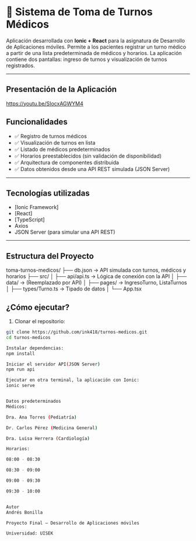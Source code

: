 # 📆 Sistema de Toma de Turnos Médicos

Aplicación desarrollada con **Ionic + React** para la asignatura de Desarrollo de Aplicaciones móviles. Permite a los pacientes registrar un turno médico a partir de una lista predeterminada de médicos y horarios. La aplicación contiene dos pantallas: ingreso de turnos y visualización de turnos registrados.

---
## Presentación de la Aplicación

https://youtu.be/SIocxAGWYM4

## Funcionalidades

- ✅ Registro de turnos médicos
- ✅ Visualización de turnos en lista
- ✅ Listado de médicos predeterminados
- ✅ Horarios preestablecidos (sin validación de disponibilidad)
- ✅ Arquitectura de componentes distribuida
- ✅ Datos obtenidos desde una API REST simulada (JSON Server)

---

## Tecnologías utilizadas

- [Ionic Framework]
- [React]
- [TypeScript]
- Axios
- JSON Server (para simular una API REST)
---

## Estructura del Proyecto

toma-turnos-medicos/
├── db.json → API simulada con turnos, médicos y horarios
├── src/
│ ├── api/api.ts → Lógica de conexión con la API
│ ├── data/ → (Reemplazado por API)
│ ├── pages/ → IngresoTurno, ListaTurnos
│ ├── types/Turno.ts → Tipado de datos
│ └── App.tsx


## ¿Cómo ejecutar?

1. Clonar el repositorio:
```bash
git clone https://github.com/ink418/turnos-medicos.git
cd turnos-medicos

Instalar dependencias:
npm install

Iniciar el servidor API(JSON Server)
npm run api

Ejecutar en otra terminal, la aplicación con Ionic:
ionic serve


Datos predeterminados
Médicos:

Dra. Ana Torres (Pediatría)

Dr. Carlos Pérez (Medicina General)

Dra. Luisa Herrera (Cardiología)

Horarios:

08:00 - 08:30

08:30 - 09:00

09:00 - 09:30

09:30 - 10:00


Autor
Andrés Bonilla

Proyecto Final – Desarrollo de Aplicaciones móviles

Universidad: UISEK
